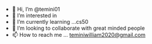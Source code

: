 - 👋 Hi, I’m @temini01
- 👀 I’m interested in 
- 🌱 I’m currently learning ...cs50
- 💞️ I’m looking to collaborate with great minded people 
- 📫 How to reach me ... teminiwilliam2020@gmail.com

<!---
temini01/temini01 is a ✨ special ✨ repository because its `README.md` (this file) appears on your GitHub profile.
You can click the Preview link to take a look at your changes.
--->
